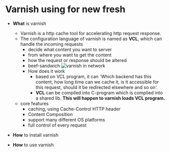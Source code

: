 # Varnish using for new fresh

* **What** is varnish
  * Varnish is a http  cache tool for accelerating http request response.
  * The configuration language of varnish is named as **VCL**, which can handle the incoming requests
    * decide what content you want to server
    * from where you want to get the content
    * how the request or response should be altered
    * beef-sandwich
    ![varnish in network](https://user-images.githubusercontent.com/6279298/165006846-8501c3a2-e6ea-43c6-81c1-88416128468c.png)
    * How does it work
      * based on VCL program, it can 'Which backend has this content, how long time can we cache it, is it accessible for this request, should it be redirected elsewhere and so on'.
      * **VCL** can be compiled into C-program which is complied into a shared lib. **This will happen to varnish loads VCL program.**
  * core features
    * caching, using Cache-Control HTTP header
    * Content Composition
    * support many different OS platforms
    * full control of every request

* **How** to install varnish

* **How** to use varnish
